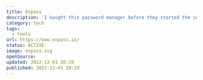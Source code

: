 ```yaml
---
title: Enpass
description: 'I bought this password manager before they started the subscription model. Therefore, I can use it without any monthly fees.'
category: tech
tags:
  - tools
url: https://www.enpass.io/
status: ACTIVE
image: enpass.svg
openSource:
updated: 2022-12-01 20:29
published: 2022-12-01 20:29
---
```

